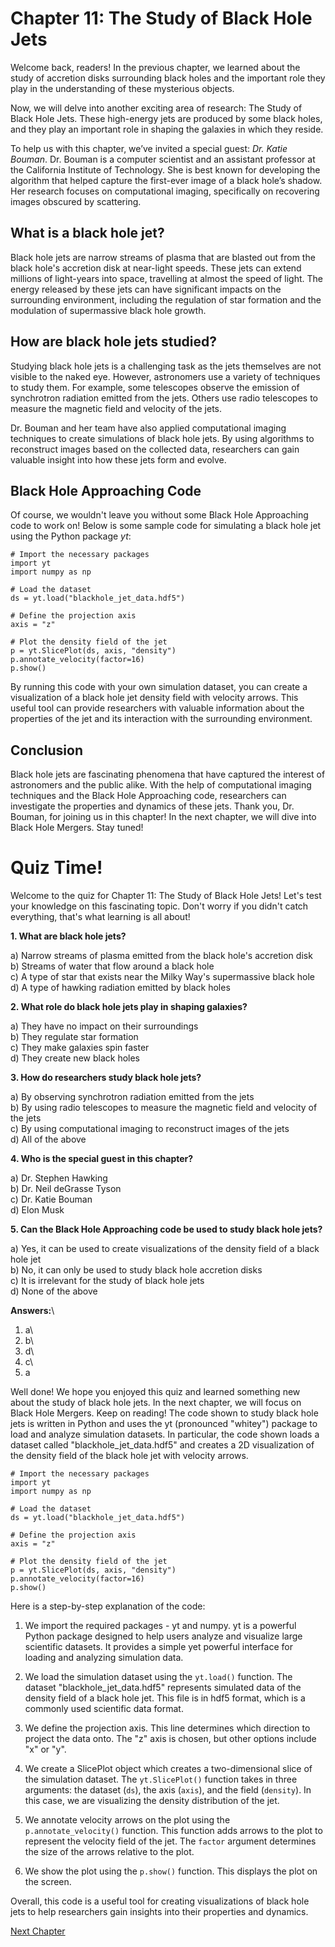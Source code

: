 # Chapter 11: The Study of Black Hole Jets

Welcome back, readers! In the previous chapter, we learned about the study of accretion disks surrounding black holes and the important role they play in the understanding of these mysterious objects. 

Now, we will delve into another exciting area of research: The Study of Black Hole Jets. These high-energy jets are produced by some black holes, and they play an important role in shaping the galaxies in which they reside.

To help us with this chapter, we’ve invited a special guest: *Dr. Katie Bouman*. Dr. Bouman is a computer scientist and an assistant professor at the California Institute of Technology. She is best known for developing the algorithm that helped capture the first-ever image of a black hole’s shadow. Her research focuses on computational imaging, specifically on recovering images obscured by scattering.

## What is a black hole jet?
Black hole jets are narrow streams of plasma that are blasted out from the black hole's accretion disk at near-light speeds. These jets can extend millions of light-years into space, travelling at almost the speed of light. The energy released by these jets can have significant impacts on the surrounding environment, including the regulation of star formation and the modulation of supermassive black hole growth.

## How are black hole jets studied?
Studying black hole jets is a challenging task as the jets themselves are not visible to the naked eye. However, astronomers use a variety of techniques to study them. For example, some telescopes observe the emission of synchrotron radiation emitted from the jets. Others use radio telescopes to measure the magnetic field and velocity of the jets. 

Dr. Bouman and her team have also applied computational imaging techniques to create simulations of black hole jets. By using algorithms to reconstruct images based on the collected data, researchers can gain valuable insight into how these jets form and evolve.

## Black Hole Approaching Code
Of course, we wouldn't leave you without some Black Hole Approaching code to work on! Below is some sample code for simulating a black hole jet using the Python package *yt*:

```
# Import the necessary packages
import yt
import numpy as np

# Load the dataset
ds = yt.load("blackhole_jet_data.hdf5")

# Define the projection axis
axis = "z"

# Plot the density field of the jet
p = yt.SlicePlot(ds, axis, "density")
p.annotate_velocity(factor=16)
p.show()
```

By running this code with your own simulation dataset, you can create a visualization of a black hole jet density field with velocity arrows. This useful tool can provide researchers with valuable information about the properties of the jet and its interaction with the surrounding environment.

## Conclusion
Black hole jets are fascinating phenomena that have captured the interest of astronomers and the public alike. With the help of computational imaging techniques and the Black Hole Approaching code, researchers can investigate the properties and dynamics of these jets. Thank you, Dr. Bouman, for joining us in this chapter! In the next chapter, we will dive into Black Hole Mergers. Stay tuned!
# Quiz Time!

Welcome to the quiz for Chapter 11: The Study of Black Hole Jets! Let's test your knowledge on this fascinating topic. Don't worry if you didn't catch everything, that's what learning is all about!

**1. What are black hole jets?**

a) Narrow streams of plasma emitted from the black hole's accretion disk\
b) Streams of water that flow around a black hole\
c) A type of star that exists near the Milky Way's supermassive black hole\
d) A type of hawking radiation emitted by black holes

**2. What role do black hole jets play in shaping galaxies?**

a) They have no impact on their surroundings\
b) They regulate star formation\
c) They make galaxies spin faster\
d) They create new black holes

**3. How do researchers study black hole jets?**

a) By observing synchrotron radiation emitted from the jets\
b) By using radio telescopes to measure the magnetic field and velocity of the jets\
c) By using computational imaging to reconstruct images of the jets\
d) All of the above

**4. Who is the special guest in this chapter?**

a) Dr. Stephen Hawking\
b) Dr. Neil deGrasse Tyson\
c) Dr. Katie Bouman\
d) Elon Musk

**5. Can the Black Hole Approaching code be used to study black hole jets?**

a) Yes, it can be used to create visualizations of the density field of a black hole jet\
b) No, it can only be used to study black hole accretion disks\
c) It is irrelevant for the study of black hole jets\
d) None of the above

**Answers:**\
1. a\
2. b\
3. d\
4. c\
5. a

Well done! We hope you enjoyed this quiz and learned something new about the study of black hole jets. In the next chapter, we will focus on Black Hole Mergers. Keep on reading!
The code shown to study black hole jets is written in Python and uses the yt (pronounced "whitey") package to load and analyze simulation datasets. In particular, the code shown loads a dataset called "blackhole_jet_data.hdf5" and creates a 2D visualization of the density field of the black hole jet with velocity arrows.

```
# Import the necessary packages
import yt
import numpy as np

# Load the dataset
ds = yt.load("blackhole_jet_data.hdf5")

# Define the projection axis
axis = "z"

# Plot the density field of the jet
p = yt.SlicePlot(ds, axis, "density")
p.annotate_velocity(factor=16)
p.show()
```

Here is a step-by-step explanation of the code:

1. We import the required packages - yt and numpy. yt is a powerful Python package designed to help users analyze and visualize large scientific datasets. It provides a simple yet powerful interface for loading and analyzing simulation data.

2. We load the simulation dataset using the `yt.load()` function. The dataset "blackhole_jet_data.hdf5" represents simulated data of the density field of a black hole jet. This file is in hdf5 format, which is a commonly used scientific data format.

3. We define the projection axis. This line determines which direction to project the data onto. The "z" axis is chosen, but other options include "x" or "y".

4. We create a SlicePlot object which creates a two-dimensional slice of the simulation dataset. The `yt.SlicePlot()` function takes in three arguments: the dataset (`ds`), the axis (`axis`), and the field (`density`). In this case, we are visualizing the density distribution of the jet.

5. We annotate velocity arrows on the plot using the `p.annotate_velocity()` function. This function adds arrows to the plot to represent the velocity field of the jet. The `factor` argument determines the size of the arrows relative to the plot.

6. We show the plot using the `p.show()` function. This displays the plot on the screen.

Overall, this code is a useful tool for creating visualizations of black hole jets to help researchers gain insights into their properties and dynamics.


[Next Chapter](12_Chapter12.md)